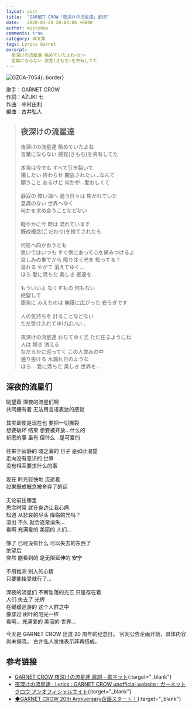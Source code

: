 ```yaml
---
layout: post
title:  "GARNET CROW「夜深けの流星達」歌词"
date:   2020-03-29 20:04:06 +0800
author: mistydew
comments: true
category: 译文集
tags: Lyrics Garnet
excerpt:
  夜深けの流星達 眺めていたよね<br>
  言葉にならない 感覚(きもち)を共有してた
---
```

![GZCA-7054](https://ganekuro.github.io/images/discography/single/GZCA-7054.jpg){:.border}

歌手：GARNET CROW<br>
作詞：AZUKI 七<br>
作曲：中村由利<br>
編曲：古井弘人

<blockquote class="original">
  <h2>夜深けの流星達</h2>
  <p>
    夜深けの流星達 眺めていたよね<br>
    言葉にならない 感覚(きもち)を共有してた<br>
    <br>
    本当は今でも すべて引き裂いて<br>
    壊したい 終わらせ 開放されたい…なんて<br>
    願うこと あるけど 何かが…愛おしくて<br>
    <br>
    静寂の 暗い海へ 通う日々は 焦がれていた<br>
    意識のない 世界へゆく<br>
    何かを求め合うことなどない<br>
    <br>
    軽やかに今 時は 流れています<br>
    既成概念(こだわり)を捨てされたら<br>
    <br>
    何処へ向かおうとも<br>
    思いではいつも すぐ傍にあって心を痛みつけるよ<br>
    哀しみの果てから 降り注ぐ光を 知ってる？<br>
    溢れる やがて 消えてゆく…<br>
    ほら 愛に満ちた 美しき 者達を…<br>
    <br>
    もういいよ なくすもの 何もない<br>
    絶望して<br>
    唐突に みえたのは 無限に広がった 安らぎです<br>
    <br>
    人の気持ちを 計ることなどない<br>
    ただ受け入れてゆけばいい…<br>
    <br>
    夜深けの流星達 おちてゆく光 ただ在るようにね<br>
    人は 輝き 消える<br>
    なだらかに巡ってく この人並みの中<br>
    通り抜ける 木漏れ日のような<br>
    ほら… 愛に満ちた 美しき 世界を…
  </p>
</blockquote>

<div class="translation">
  <h2>深夜的流星们</h2>
  <p>
    眺望着 深夜的流星们啊<br>
    共同拥有着 无法用言语表达的感觉<br>
    <br>
    其实即使是现在也 要把一切撕裂<br>
    想要破坏 结束 想要被开放…什么的<br>
    祈愿的事 虽有 但什么…是可爱的<br>
    <br>
    往来于寂静的 暗之海的 日子 是如此渴望<br>
    走向没有意识的 世界<br>
    没有相互要求什么的事<br>
    <br>
    现在 时光轻快地 流逝着<br>
    如果既成概念被舍弃了的话<br>
    <br>
    无论前往哪里<br>
    思念时常 就在身边让我心痛<br>
    知道 从悲哀的尽头 降临的光吗？<br>
    溢出 不久 就会逐渐消失…<br>
    看啊 充满爱的 美丽的 人们…<br>
    <br>
    够了 已经没有什么 可以失去的东西了<br>
    绝望后<br>
    突然 能看到的 是无限延伸的 安宁<br>
    <br>
    不用推测 别人的心情<br>
    只要能接受就行了…<br>
    <br>
    深夜的流星们 不断坠落的光芒 只是存在着<br>
    人们 失去了 光辉<br>
    在缓缓巡游的 这个人群之中<br>
    像穿过 树叶的阳光一样<br>
    看啊… 充满爱的 美丽的 世界…
  </p>
</div>

今天是 GARNET CROW 出道 20 周年的纪念日。
官网公告企画开始，具体内容尚未揭晓。
古井弘人发推表示非再结成。

## 参考链接

* [GARNET CROW 夜深けの流星達 歌詞 - 歌ネット](https://www.uta-net.com/song/50834/){:target="_blank"}
* [夜深けの流星達 : Lyrics : GARNET CROW unofficial website : ガーネットクロウ アンオフィシャルサイト](https://ganekuro.github.io/lyrics/original/Yofuke-no-Ryuuseitachi.html){:target="_blank"}
* [◆GARNET CROW 20th Anniversary企画スタート！](http://www.garnetcrow.com/news/#info20200329){:target="_blank"}
